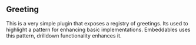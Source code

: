 ## Greeting

This is a very simple plugin that exposes a registry of greetings.  Its used to highlight a
pattern for enhancing basic implementations. Embeddables uses this pattern, drilldown functionality enhances it.